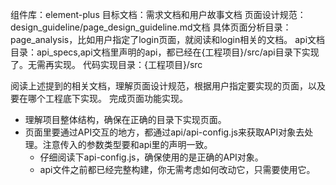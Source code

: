 组件库：element-plus
目标文档：需求文档和用户故事文档
页面设计规范：design_guideline/page_design_guideline.md文档
具体页面分析目录：page_analysis，比如用户指定了login页面，就阅读和login相关的文档。
api文档目录：api_specs,api文档里声明的api，都已经在{工程项目}/src/api目录下实现了。无需再实现。
代码实现目录：{工程项目}/src

阅读上述提到的相关文档，理解页面设计规范，根据用户指定要实现的页面，以及要在哪个工程底下实现。 完成页面功能实现。
 - 理解项目整体结构，确保在正确的目录下实现页面。
 - 页面里要通过API交互的地方，都通过api/api-config.js来获取API对象去处理。注意传入的参数类型要和api里的声明一致。
    - 仔细阅读下api-config.js，确保使用的是正确的API对象。
    - api文件之前都已经完整构建，你无需考虑如何改动它，只需要使用它。
